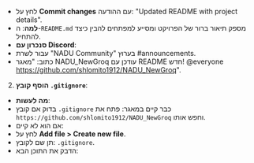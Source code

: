 - לחץ על **Commit changes** עם ההודעה: "Updated README with project details".
- **למה**: ה-`README.md` מספק תיאור ברור של הפרויקט ומסייע למפתחים להבין כיצד להתחיל.
- **סנכרון עם Discord**:
- עבור לשרת "NADU Community" בערוץ #announcements.
- כתוב: "מאגר NADU_NewGroq עודכן עם README חדש! @everyone https://github.com/shlomito1912/NADU_NewGroq".

2. **הוסף קובץ `.gitignore`**:
- **מה לעשות**:
- בדוק אם קובץ `.gitignore` כבר קיים במאגר: פתח את `https://github.com/shlomito1912/NADU_NewGroq` וחפש אותו.
- אם הוא לא קיים:
- לחץ על **Add file > Create new file**.
- תן שם לקובץ: `.gitignore`.
- הדבק את התוכן הבא:
  ```plaintext
  
